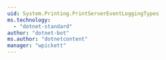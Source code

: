 ```yaml
---
uid: System.Printing.PrintServerEventLoggingTypes
ms.technology: 
  - "dotnet-standard"
author: "dotnet-bot"
ms.author: "dotnetcontent"
manager: "wpickett"
---
```

